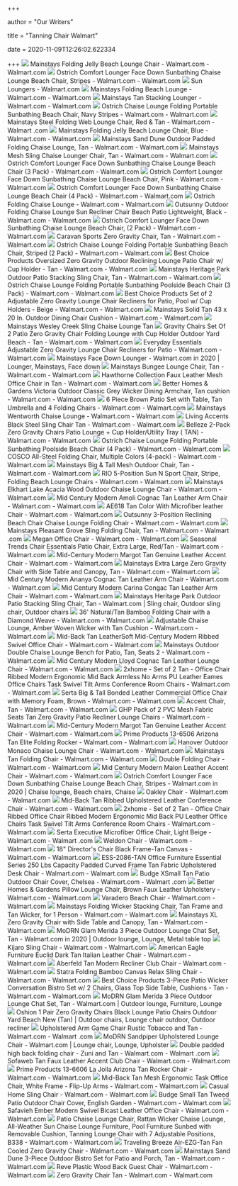 +++
        
author = "Our Writers"
        
title = "Tanning Chair Walmart"
        
date = 2020-11-09T12:26:02.622334
        
+++
[ ![](https://i5.walmartimages.com/asr/407cba50-c905-49cc-b653-14d32f94ea3f_1.407c85a47cbd0aa86760a447b37a5633.jpeg?odnWidth=612&odnHeight=612&odnBg=ffffff)](https://i5.walmartimages.com/asr/407cba50-c905-49cc-b653-14d32f94ea3f_1.407c85a47cbd0aa86760a447b37a5633.jpeg?odnWidth=612&odnHeight=612&odnBg=ffffff) Mainstays Folding Jelly Beach Lounge Chair - Walmart.com - Walmart.com
[ ![](https://i5.walmartimages.com/asr/cb903fe4-5465-48cb-8ec7-264baf92a3a6_1.5767ed8cd26b6e190bd55af978d89fbd.jpeg)](https://i5.walmartimages.com/asr/cb903fe4-5465-48cb-8ec7-264baf92a3a6_1.5767ed8cd26b6e190bd55af978d89fbd.jpeg) Ostrich Comfort Lounger Face Down Sunbathing Chaise Lounge Beach Chair,  Stripes - Walmart.com - Walmart.com
[ ![](https://i5.walmartimages.com/asr/05bb9086-922b-4b13-883a-e99f60bde40f_1.6df50b624382aecaae8f7a68279cbae2.jpeg)](https://i5.walmartimages.com/asr/05bb9086-922b-4b13-883a-e99f60bde40f_1.6df50b624382aecaae8f7a68279cbae2.jpeg) Sun Loungers - Walmart.com
[ ![](https://i5.walmartimages.com/asr/d1bc16fa-13d5-4d3d-9eb2-0802700cfc07_1.b0f92d8d001cf1811284d61ddd0e159b.jpeg?odnWidth=612&odnHeight=612&odnBg=ffffff)](https://i5.walmartimages.com/asr/d1bc16fa-13d5-4d3d-9eb2-0802700cfc07_1.b0f92d8d001cf1811284d61ddd0e159b.jpeg?odnWidth=612&odnHeight=612&odnBg=ffffff) Mainstays Folding Beach Lounge - Walmart.com - Walmart.com
[ ![](https://i5.walmartimages.com/asr/26e1eae7-ff2e-42a0-a0f2-fe73381a6948_1.8644e53d7b41effbe906d0f3cdb724ae.jpeg?odnWidth=612&odnHeight=612&odnBg=ffffff)](https://i5.walmartimages.com/asr/26e1eae7-ff2e-42a0-a0f2-fe73381a6948_1.8644e53d7b41effbe906d0f3cdb724ae.jpeg?odnWidth=612&odnHeight=612&odnBg=ffffff) Mainstays Tan Stacking Lounger - Walmart.com - Walmart.com
[ ![](https://i5.walmartimages.com/asr/a163f1dc-58f3-439b-b0af-803e83a941a6_1.027ec28dbc8745ecbc39921cb65aca55.jpeg)](https://i5.walmartimages.com/asr/a163f1dc-58f3-439b-b0af-803e83a941a6_1.027ec28dbc8745ecbc39921cb65aca55.jpeg) Ostrich Chaise Lounge Folding Portable Sunbathing Beach Chair, Navy Stripes  - Walmart.com - Walmart.com
[ ![](https://i5.walmartimages.com/asr/bf96adb7-7d90-493b-bd46-9787e6f0ac0e_1.fefe76785867375a96ce4115c1e2fc3e.jpeg?odnWidth=612&odnHeight=612&odnBg=ffffff)](https://i5.walmartimages.com/asr/bf96adb7-7d90-493b-bd46-9787e6f0ac0e_1.fefe76785867375a96ce4115c1e2fc3e.jpeg?odnWidth=612&odnHeight=612&odnBg=ffffff) Mainstays Steel Folding Web Lounge Chair, Red & Tan - Walmart.com - Walmart .com
[ ![](https://i5.walmartimages.com/asr/4b2524f9-6eb6-4544-a8f4-cc398f51eff5_1.a07b5742ce8dc3583d6467089e4b8c48.jpeg)](https://i5.walmartimages.com/asr/4b2524f9-6eb6-4544-a8f4-cc398f51eff5_1.a07b5742ce8dc3583d6467089e4b8c48.jpeg) Mainstays Folding Jelly Beach Lounge Chair, Blue - Walmart.com - Walmart.com
[ ![](https://i5.walmartimages.com/asr/df39bfed-3972-45c8-9e57-d76c50d49707_1.a6b17719b1444b3543f3c31dd176e5a6.jpeg)](https://i5.walmartimages.com/asr/df39bfed-3972-45c8-9e57-d76c50d49707_1.a6b17719b1444b3543f3c31dd176e5a6.jpeg) Mainstays Sand Dune Outdoor Padded Folding Chaise Lounge, Tan - Walmart.com  - Walmart.com
[ ![](https://i5.walmartimages.com/asr/78d55ef0-9661-48a5-b326-efa35da0ee4b_1.3026f7d92c95fde9f56ae680405f52c2.jpeg?odnWidth=612&odnHeight=612&odnBg=ffffff)](https://i5.walmartimages.com/asr/78d55ef0-9661-48a5-b326-efa35da0ee4b_1.3026f7d92c95fde9f56ae680405f52c2.jpeg?odnWidth=612&odnHeight=612&odnBg=ffffff) Mainstays Mesh Sling Chaise Lounger Chair, Tan - Walmart.com - Walmart.com
[ ![](https://i5.walmartimages.com/asr/203bcdaa-f316-47d5-8a2d-bb67a2e98add_1.2ad9adc7503ce606dbf1f2610125e3af.jpeg?odnWidth=612&odnHeight=612&odnBg=ffffff)](https://i5.walmartimages.com/asr/203bcdaa-f316-47d5-8a2d-bb67a2e98add_1.2ad9adc7503ce606dbf1f2610125e3af.jpeg?odnWidth=612&odnHeight=612&odnBg=ffffff) Ostrich Comfort Lounger Face Down Sunbathing Chaise Lounge Beach Chair (3  Pack) - Walmart.com - Walmart.com
[ ![](https://i5.walmartimages.com/asr/c543bbf7-711b-4836-a243-4de44feaa0f0_1.9cd2e6dba5570429fc3fd722cf221e14.jpeg?odnWidth=612&odnHeight=612&odnBg=ffffff)](https://i5.walmartimages.com/asr/c543bbf7-711b-4836-a243-4de44feaa0f0_1.9cd2e6dba5570429fc3fd722cf221e14.jpeg?odnWidth=612&odnHeight=612&odnBg=ffffff) Ostrich Comfort Lounger Face Down Sunbathing Chaise Lounge Beach Chair,  Pink - Walmart.com - Walmart.com
[ ![](https://i5.walmartimages.com/asr/35eb466f-b2df-4798-9028-edcf2cebef97_1.bb6062829d9efc1026120345c1a8a7f8.jpeg?odnWidth=612&odnHeight=612&odnBg=ffffff)](https://i5.walmartimages.com/asr/35eb466f-b2df-4798-9028-edcf2cebef97_1.bb6062829d9efc1026120345c1a8a7f8.jpeg?odnWidth=612&odnHeight=612&odnBg=ffffff) Ostrich Comfort Lounger Face Down Sunbathing Chaise Lounge Beach Chair (4  Pack) - Walmart.com - Walmart.com
[ ![](https://i5.walmartimages.com/asr/d69ecc28-ab04-4a75-a3c3-164731f15dc1.938b981452e6c001c7d7113143688804.jpeg)](https://i5.walmartimages.com/asr/d69ecc28-ab04-4a75-a3c3-164731f15dc1.938b981452e6c001c7d7113143688804.jpeg) Ostrich Folding Chaise Lounge - Walmart.com - Walmart.com
[ ![](https://i5.walmartimages.com/asr/aa03b45e-bb04-48f9-94f8-7a76e679ebb8_1.093ad9dcd56b163e81b846255c625a14.jpeg?odnWidth=612&odnHeight=612&odnBg=ffffff)](https://i5.walmartimages.com/asr/aa03b45e-bb04-48f9-94f8-7a76e679ebb8_1.093ad9dcd56b163e81b846255c625a14.jpeg?odnWidth=612&odnHeight=612&odnBg=ffffff) Outsunny Outdoor Folding Chaise Lounge Sun Recliner Chair Beach Patio  Lightweight, Black - Walmart.com - Walmart.com
[ ![](https://i5.walmartimages.com/asr/6f4a6d68-bf5b-477e-b107-72f1ab88dbd3_1.b010880f9f3034067cce0760f03b1022.jpeg?odnWidth=612&odnHeight=612&odnBg=ffffff)](https://i5.walmartimages.com/asr/6f4a6d68-bf5b-477e-b107-72f1ab88dbd3_1.b010880f9f3034067cce0760f03b1022.jpeg?odnWidth=612&odnHeight=612&odnBg=ffffff) Ostrich Comfort Lounger Face Down Sunbathing Chaise Lounge Beach Chair, (2  Pack) - Walmart.com - Walmart.com
[ ![](https://i5.walmartimages.com/asr/d63a1bbd-9612-4d7e-a8d8-82bf1c4e1c39_1.c7b57be4e29d0a2b8c87c9209f85fc28.jpeg?odnWidth=612&odnHeight=612&odnBg=ffffff)](https://i5.walmartimages.com/asr/d63a1bbd-9612-4d7e-a8d8-82bf1c4e1c39_1.c7b57be4e29d0a2b8c87c9209f85fc28.jpeg?odnWidth=612&odnHeight=612&odnBg=ffffff) Caravan Sports Zero Gravity Chair, Tan - Walmart.com - Walmart.com
[ ![](https://i5.walmartimages.com/asr/77cdbdeb-30c3-4c80-a976-238b39ee5d73_1.59ac039968f5b839f8f4acdb8bf9d4f3.jpeg?odnWidth=612&odnHeight=612&odnBg=ffffff)](https://i5.walmartimages.com/asr/77cdbdeb-30c3-4c80-a976-238b39ee5d73_1.59ac039968f5b839f8f4acdb8bf9d4f3.jpeg?odnWidth=612&odnHeight=612&odnBg=ffffff) Ostrich Chaise Lounge Folding Portable Sunbathing Beach Chair, Striped (2  Pack) - Walmart.com - Walmart.com
[ ![](https://i5.walmartimages.com/asr/91bac794-3bb2-469a-99b4-1a18ec88288a.ea21421d62abb78fe5c95d4373aeb58a.jpeg?odnWidth=612&odnHeight=612&odnBg=ffffff)](https://i5.walmartimages.com/asr/91bac794-3bb2-469a-99b4-1a18ec88288a.ea21421d62abb78fe5c95d4373aeb58a.jpeg?odnWidth=612&odnHeight=612&odnBg=ffffff) Best Choice Products Oversized Zero Gravity Outdoor Reclining Lounge Patio  Chair w/ Cup Holder - Tan - Walmart.com - Walmart.com
[ ![](https://i5.walmartimages.com/asr/2d5cd91b-ee2f-4610-9ea9-13c42108fd3c.f8f908403e6a0285639ca5736e529362.jpeg)](https://i5.walmartimages.com/asr/2d5cd91b-ee2f-4610-9ea9-13c42108fd3c.f8f908403e6a0285639ca5736e529362.jpeg) Mainstays Heritage Park Outdoor Patio Stacking Sling Chair, Tan - Walmart.com  - Walmart.com
[ ![](https://i5.walmartimages.com/asr/8640bf3d-e605-4896-8f3a-809dafb9227c_1.8d6cdd58d6f15e01026182cdc88753d7.jpeg?odnWidth=612&odnHeight=612&odnBg=ffffff)](https://i5.walmartimages.com/asr/8640bf3d-e605-4896-8f3a-809dafb9227c_1.8d6cdd58d6f15e01026182cdc88753d7.jpeg?odnWidth=612&odnHeight=612&odnBg=ffffff) Ostrich Chaise Lounge Folding Portable Sunbathing Poolside Beach Chair (3  Pack) - Walmart.com - Walmart.com
[ ![](https://i5.walmartimages.com/asr/3dd44a1f-9e08-4315-bbcd-ea4bd1818336_1.8047fbdbc80f28db6894805846f17eb9.jpeg?odnWidth=612&odnHeight=612&odnBg=ffffff)](https://i5.walmartimages.com/asr/3dd44a1f-9e08-4315-bbcd-ea4bd1818336_1.8047fbdbc80f28db6894805846f17eb9.jpeg?odnWidth=612&odnHeight=612&odnBg=ffffff) Best Choice Products Set of 2 Adjustable Zero Gravity Lounge Chair  Recliners for Patio, Pool w/ Cup Holders - Beige - Walmart.com - Walmart.com
[ ![](https://i5.walmartimages.com/asr/46ac5b86-d4d1-42ae-b0c9-e98e3da23beb_2.54bbd8e7c63e9183a951c7e1f15f74d6.jpeg?odnWidth=612&odnHeight=612&odnBg=ffffff)](https://i5.walmartimages.com/asr/46ac5b86-d4d1-42ae-b0c9-e98e3da23beb_2.54bbd8e7c63e9183a951c7e1f15f74d6.jpeg?odnWidth=612&odnHeight=612&odnBg=ffffff) Mainstays Solid Tan 43 x 20 In. Outdoor Dining Chair Cushion - Walmart.com  - Walmart.com
[ ![](https://i5.walmartimages.com/asr/f9d176fe-ed01-47ee-aae4-268b0079737d_1.4326df4b0dd4c856dc5de9fa4696c710.jpeg)](https://i5.walmartimages.com/asr/f9d176fe-ed01-47ee-aae4-268b0079737d_1.4326df4b0dd4c856dc5de9fa4696c710.jpeg) Mainstays Wesley Creek Sling Chaise Lounge Tan
[ ![](https://i5.walmartimages.com/asr/58738cd3-7b5d-42db-b220-c7d3b8acab51_1.968001d4ac85de0465a03f71559e30c8.jpeg?odnWidth=612&odnHeight=612&odnBg=ffffff)](https://i5.walmartimages.com/asr/58738cd3-7b5d-42db-b220-c7d3b8acab51_1.968001d4ac85de0465a03f71559e30c8.jpeg?odnWidth=612&odnHeight=612&odnBg=ffffff) Gravity Chairs Set Of 2 Patio Zero Gravity Chair Folding Lounge with Cup  Holder Outdoor Yard Beach - Tan - Walmart.com - Walmart.com
[ ![](https://i5.walmartimages.com/asr/5c0afc19-6544-4381-ac4d-70d6772318e3_2.26ec3b59ce6529bcf94d12d30e03f925.jpeg?odnWidth=612&odnHeight=612&odnBg=ffffff)](https://i5.walmartimages.com/asr/5c0afc19-6544-4381-ac4d-70d6772318e3_2.26ec3b59ce6529bcf94d12d30e03f925.jpeg?odnWidth=612&odnHeight=612&odnBg=ffffff) Everyday Essentials Adjustable Zero Gravity Lounge Chair Recliners for  Patio - Walmart.com - Walmart.com
[ ![](https://i.pinimg.com/474x/78/0a/9b/780a9bdf3e2cfc7e2f46df2b5f53175a.jpg)](https://i.pinimg.com/474x/78/0a/9b/780a9bdf3e2cfc7e2f46df2b5f53175a.jpg) Mainstays Face Down Lounger - Walmart.com in 2020 | Lounger, Mainstays,  Face down
[ ![](https://i5.walmartimages.com/asr/0614bfb1-72c8-4ab6-9481-c3b8e74398ca_1.8c86868c8e4a6cd073c50efe81cb282f.jpeg?odnWidth=612&odnHeight=612&odnBg=ffffff)](https://i5.walmartimages.com/asr/0614bfb1-72c8-4ab6-9481-c3b8e74398ca_1.8c86868c8e4a6cd073c50efe81cb282f.jpeg?odnWidth=612&odnHeight=612&odnBg=ffffff) Mainstays Bungee Lounge Chair, Tan - Walmart.com - Walmart.com
[ ![](https://i5.walmartimages.com/asr/b39dc43d-f162-4e8b-9425-8940c81e92c9_1.424c6e93f09102b2f5e977d08550049c.jpeg?odnWidth=612&odnHeight=612&odnBg=ffffff)](https://i5.walmartimages.com/asr/b39dc43d-f162-4e8b-9425-8940c81e92c9_1.424c6e93f09102b2f5e977d08550049c.jpeg?odnWidth=612&odnHeight=612&odnBg=ffffff) Hawthorne Collection Faux Leather Mesh Office Chair in Tan - Walmart.com -  Walmart.com
[ ![](https://i5.walmartimages.com/asr/228bfb23-6e5b-4946-a86a-c544e57549a9_4.ab7c31b6b8de547a2056035f4ac771b9.jpeg)](https://i5.walmartimages.com/asr/228bfb23-6e5b-4946-a86a-c544e57549a9_4.ab7c31b6b8de547a2056035f4ac771b9.jpeg) Better Homes & Gardens Victoria Outdoor Classic Grey Wicker Dining Armchair, Tan cushion - Walmart.com - Walmart.com
[ ![](https://i5.walmartimages.com/asr/42707331-083b-4ab6-92e6-2f140da47f2f_1.bab375adb8270a75d85a7acd6d9ad21a.jpeg?odnWidth=612&odnHeight=612&odnBg=ffffff)](https://i5.walmartimages.com/asr/42707331-083b-4ab6-92e6-2f140da47f2f_1.bab375adb8270a75d85a7acd6d9ad21a.jpeg?odnWidth=612&odnHeight=612&odnBg=ffffff) 6 Piece Brown Patio Set with Table, Tan Umbrella and 4 Folding Chairs -  Walmart.com - Walmart.com
[ ![](https://i5.walmartimages.com/asr/d05b0269-ac9d-42c2-b707-d222c016c2c5_1.47bd2d7dad82c05fcea7c13297d16cd8.jpeg)](https://i5.walmartimages.com/asr/d05b0269-ac9d-42c2-b707-d222c016c2c5_1.47bd2d7dad82c05fcea7c13297d16cd8.jpeg) Mainstays Wentworth Chaise Lounge - Walmart.com - Walmart.com
[ ![](https://i5.walmartimages.com/asr/5c9cdd54-594f-4d29-9043-28e9bba61673_1.7b15f8f044c3551a2755053703dc755d.jpeg?odnWidth=612&odnHeight=612&odnBg=ffffff)](https://i5.walmartimages.com/asr/5c9cdd54-594f-4d29-9043-28e9bba61673_1.7b15f8f044c3551a2755053703dc755d.jpeg?odnWidth=612&odnHeight=612&odnBg=ffffff) Living Accents Black Steel Sling Chair Tan - Walmart.com - Walmart.com
[ ![](https://i5.walmartimages.com/asr/9736a826-789b-4dd9-940e-1d74ba7d3d70_1.39cec7b4a7c1bfdc36adc6bd9d976173.jpeg?odnWidth=612&odnHeight=612&odnBg=ffffff)](https://i5.walmartimages.com/asr/9736a826-789b-4dd9-940e-1d74ba7d3d70_1.39cec7b4a7c1bfdc36adc6bd9d976173.jpeg?odnWidth=612&odnHeight=612&odnBg=ffffff) Belleze 2-Pack Zero Gravity Chairs Patio Lounge + Cup Holder/Utility Tray ( TAN) - Walmart.com - Walmart.com
[ ![](https://i5.walmartimages.com/asr/02dbd3bd-da1c-4f7a-a9e8-85eb81c407b4_1.e4b9d9f8f6ee862ab3a15686026f2408.jpeg?odnWidth=612&odnHeight=612&odnBg=ffffff)](https://i5.walmartimages.com/asr/02dbd3bd-da1c-4f7a-a9e8-85eb81c407b4_1.e4b9d9f8f6ee862ab3a15686026f2408.jpeg?odnWidth=612&odnHeight=612&odnBg=ffffff) Ostrich Chaise Lounge Folding Portable Sunbathing Poolside Beach Chair (4  Pack) - Walmart.com - Walmart.com
[ ![](https://i5.walmartimages.com/asr/31050c87-52a9-42f7-8a7e-fb97b17d8c5c_1.7aa9c086c5b88a626f651c124b5744d7.jpeg?odnWidth=2000&odnHeight=2000&odnBg=ffffff)](https://i5.walmartimages.com/asr/31050c87-52a9-42f7-8a7e-fb97b17d8c5c_1.7aa9c086c5b88a626f651c124b5744d7.jpeg?odnWidth=2000&odnHeight=2000&odnBg=ffffff) COSCO All-Steel Folding Chair, Multiple Colors (4-pack) - Walmart.com -  Walmart.com
[ ![](https://i5.walmartimages.com/asr/efa4546d-0679-4909-a5ce-7e91ecb1b379_1.929e307c5c99e6b2f01fb74d34f38833.jpeg?odnWidth=612&odnHeight=612&odnBg=ffffff)](https://i5.walmartimages.com/asr/efa4546d-0679-4909-a5ce-7e91ecb1b379_1.929e307c5c99e6b2f01fb74d34f38833.jpeg?odnWidth=612&odnHeight=612&odnBg=ffffff) Mainstays Big & Tall Mesh Outdoor Chair, Tan - Walmart.com - Walmart.com
[ ![](https://i5.walmartimages.com/asr/d355383c-cbae-4b27-8f26-c0241d84c290_1.9eb75e2ae3abc270588b07539c747f86.jpeg?odnWidth=612&odnHeight=612&odnBg=ffffff)](https://i5.walmartimages.com/asr/d355383c-cbae-4b27-8f26-c0241d84c290_1.9eb75e2ae3abc270588b07539c747f86.jpeg?odnWidth=612&odnHeight=612&odnBg=ffffff) RIO 5-Position Sun N Sport Chair, Stripe, Folding Beach Lounge Chairs -  Walmart.com - Walmart.com
[ ![](https://i5.walmartimages.com/asr/229862fb-3a5b-41f0-af00-ed3ad020c88e_2.804e644c7599f81a0cc06bc076f2c098.jpeg?odnWidth=612&odnHeight=612&odnBg=ffffff)](https://i5.walmartimages.com/asr/229862fb-3a5b-41f0-af00-ed3ad020c88e_2.804e644c7599f81a0cc06bc076f2c098.jpeg?odnWidth=612&odnHeight=612&odnBg=ffffff) Mainstays Elkhart Lake Acacia Wood Outdoor Chaise Lounge Chair - Walmart.com  - Walmart.com
[ ![](https://i5.walmartimages.com/asr/19f45799-1a68-48f6-ad71-ed4689905c9f_1.9d2f3147b1f861976bf2d1cbf61a2fe6.jpeg?odnWidth=612&odnHeight=612&odnBg=ffffff)](https://i5.walmartimages.com/asr/19f45799-1a68-48f6-ad71-ed4689905c9f_1.9d2f3147b1f861976bf2d1cbf61a2fe6.jpeg?odnWidth=612&odnHeight=612&odnBg=ffffff) Mid Century Modern Amoli Cognac Tan Leather Arm Chair - Walmart.com -  Walmart.com
[ ![](https://i5.walmartimages.com/asr/4b550f27-b399-44cf-a977-92f80def18f5_1.1a4461c1c5dd364d9e1c2e42e57a74b0.jpeg?odnWidth=612&odnHeight=612&odnBg=ffffff)](https://i5.walmartimages.com/asr/4b550f27-b399-44cf-a977-92f80def18f5_1.1a4461c1c5dd364d9e1c2e42e57a74b0.jpeg?odnWidth=612&odnHeight=612&odnBg=ffffff) AE618 Tan Color With Microfiber leather Chair - Walmart.com - Walmart.com
[ ![](https://i5.walmartimages.com/asr/720fc0f8-09bc-479f-9086-f978dc9c894f_1.3a696b84bea7be25cd7d633471e7634a.jpeg?odnWidth=612&odnHeight=612&odnBg=ffffff)](https://i5.walmartimages.com/asr/720fc0f8-09bc-479f-9086-f978dc9c894f_1.3a696b84bea7be25cd7d633471e7634a.jpeg?odnWidth=612&odnHeight=612&odnBg=ffffff) Outsunny 3-Position Reclining Beach Chair Chaise Lounge Folding Chair -  Walmart.com - Walmart.com
[ ![](https://i5.walmartimages.com/asr/594b144e-b8c8-462f-9662-e8bb1e481a2c_1.38feeb6b7c96feb178e056e0d782b72a.jpeg)](https://i5.walmartimages.com/asr/594b144e-b8c8-462f-9662-e8bb1e481a2c_1.38feeb6b7c96feb178e056e0d782b72a.jpeg) Mainstays Pleasant Grove Sling Folding Chair, Tan - Walmart.com - Walmart .com
[ ![](https://i5.walmartimages.com/asr/f18b6c5f-f16b-4b4f-befa-e3476eb59108_1.706e2373b205e3df8c6c1b8a30cb56b3.jpeg?odnWidth=612&odnHeight=612&odnBg=ffffff)](https://i5.walmartimages.com/asr/f18b6c5f-f16b-4b4f-befa-e3476eb59108_1.706e2373b205e3df8c6c1b8a30cb56b3.jpeg?odnWidth=612&odnHeight=612&odnBg=ffffff) Megan Office Chair - Walmart.com - Walmart.com
[ ![](https://i5.walmartimages.com/asr/577d9068-d698-44d7-94df-db6c6acb1b7a_1.15915197666629fbabd764921571a99c.jpeg?odnWidth=612&odnHeight=612&odnBg=ffffff)](https://i5.walmartimages.com/asr/577d9068-d698-44d7-94df-db6c6acb1b7a_1.15915197666629fbabd764921571a99c.jpeg?odnWidth=612&odnHeight=612&odnBg=ffffff) Seasonal Trends Chair Essentials Patio Chair, Extra Large, Red/Tan - Walmart.com  - Walmart.com
[ ![](https://i5.walmartimages.com/asr/5c20e64a-1493-4ba1-956f-1632d370af1f_1.ceacf43d1d30616afaea4e8095a2af8f.jpeg?odnWidth=612&odnHeight=612&odnBg=ffffff)](https://i5.walmartimages.com/asr/5c20e64a-1493-4ba1-956f-1632d370af1f_1.ceacf43d1d30616afaea4e8095a2af8f.jpeg?odnWidth=612&odnHeight=612&odnBg=ffffff) Mid-Century Modern Margot Tan Genuine Leather Accent Chair - Walmart.com -  Walmart.com
[ ![](https://i5.walmartimages.com/asr/a28699a8-5f6b-413e-9224-f32d5e06b352_1.0c0a222973defc3024e667846933bdf9.jpeg?odnWidth=612&odnHeight=612&odnBg=ffffff)](https://i5.walmartimages.com/asr/a28699a8-5f6b-413e-9224-f32d5e06b352_1.0c0a222973defc3024e667846933bdf9.jpeg?odnWidth=612&odnHeight=612&odnBg=ffffff) Mainstays Extra Large Zero Gravity Chair with Side Table and Canopy, Tan -  Walmart.com - Walmart.com
[ ![](https://i5.walmartimages.com/asr/043758a3-972f-47fd-a126-2e1058e302cc_1.c171ee102139afe3def84d3b3920feb2.jpeg?odnWidth=612&odnHeight=612&odnBg=ffffff)](https://i5.walmartimages.com/asr/043758a3-972f-47fd-a126-2e1058e302cc_1.c171ee102139afe3def84d3b3920feb2.jpeg?odnWidth=612&odnHeight=612&odnBg=ffffff) Mid Century Modern Ananya Cognac Tan Leather Arm Chair - Walmart.com -  Walmart.com
[ ![](https://i5.walmartimages.com/asr/5ec66c62-1180-4b7a-b156-1011cc7c0f05_1.0fb316b9ba24a1823c86ea3d9f68abfd.jpeg?odnWidth=612&odnHeight=612&odnBg=ffffff)](https://i5.walmartimages.com/asr/5ec66c62-1180-4b7a-b156-1011cc7c0f05_1.0fb316b9ba24a1823c86ea3d9f68abfd.jpeg?odnWidth=612&odnHeight=612&odnBg=ffffff) Mid Century Modern Carina Congac Tan Leather Arm Chair - Walmart.com -  Walmart.com
[ ![](https://i.pinimg.com/474x/7d/43/79/7d4379c4c43eda2c3700be42eb9c7d16.jpg)](https://i.pinimg.com/474x/7d/43/79/7d4379c4c43eda2c3700be42eb9c7d16.jpg) Mainstays Heritage Park Outdoor Patio Stacking Sling Chair, Tan - Walmart.com  | Sling chair, Outdoor sling chair, Outdoor chairs
[ ![](https://i5.walmartimages.com/asr/1fbbea5b-d9e3-44e6-b277-b320c12cba1c_1.db15e3447c28897cbe63cdf9b8063a77.jpeg?odnWidth=612&odnHeight=612&odnBg=ffffff)](https://i5.walmartimages.com/asr/1fbbea5b-d9e3-44e6-b277-b320c12cba1c_1.db15e3447c28897cbe63cdf9b8063a77.jpeg?odnWidth=612&odnHeight=612&odnBg=ffffff) 36' Natural/Tan Bamboo Folding Chair with a Diamond Weave - Walmart.com -  Walmart.com
[ ![](https://i5.walmartimages.com/asr/9224cbbe-80b4-42a5-b4bf-d20998be705e_1.886a4e23a851240ee7dc3b2ea3116a12.jpeg?odnWidth=612&odnHeight=612&odnBg=ffffff)](https://i5.walmartimages.com/asr/9224cbbe-80b4-42a5-b4bf-d20998be705e_1.886a4e23a851240ee7dc3b2ea3116a12.jpeg?odnWidth=612&odnHeight=612&odnBg=ffffff) Adjustable Chaise Lounge, Amber Woven Wicker with Tan Cushion - Walmart.com  - Walmart.com
[ ![](https://i5.walmartimages.com/asr/359e43b8-1505-4e16-96aa-e687fb3cbb16_1.4a874005dc84e45eac06c62a6476b19b.jpeg?odnWidth=612&odnHeight=612&odnBg=ffffff)](https://i5.walmartimages.com/asr/359e43b8-1505-4e16-96aa-e687fb3cbb16_1.4a874005dc84e45eac06c62a6476b19b.jpeg?odnWidth=612&odnHeight=612&odnBg=ffffff) Mid-Back Tan LeatherSoft Mid-Century Modern Ribbed Swivel Office Chair -  Walmart.com - Walmart.com
[ ![](https://i5.walmartimages.com/asr/c0aff459-9556-47ef-ab2b-b92af9f2bbf7_1.5cdd0273c3b5964e5be6e61d93cfeeb5.jpeg)](https://i5.walmartimages.com/asr/c0aff459-9556-47ef-ab2b-b92af9f2bbf7_1.5cdd0273c3b5964e5be6e61d93cfeeb5.jpeg) Mainstays Outdoor Double Chaise Lounge Bench for Patio, Tan, Seats 2 -  Walmart.com - Walmart.com
[ ![](https://i5.walmartimages.com/asr/8cd1247d-360c-43a8-9079-d1500197c23a_1.9cc016b39dee0ba947bf1cf9aaf99521.jpeg?odnWidth=612&odnHeight=612&odnBg=ffffff)](https://i5.walmartimages.com/asr/8cd1247d-360c-43a8-9079-d1500197c23a_1.9cc016b39dee0ba947bf1cf9aaf99521.jpeg?odnWidth=612&odnHeight=612&odnBg=ffffff) Mid Century Modern Lloyd Cognac Tan Leather Lounge Chair - Walmart.com -  Walmart.com
[ ![](https://i5.walmartimages.com/asr/835dcbf8-aa1f-4ea0-befb-ffb8f3ecc2d4_1.ce2d68621c714b4fef23417bfa0c5989.jpeg?odnWidth=612&odnHeight=612&odnBg=ffffff)](https://i5.walmartimages.com/asr/835dcbf8-aa1f-4ea0-befb-ffb8f3ecc2d4_1.ce2d68621c714b4fef23417bfa0c5989.jpeg?odnWidth=612&odnHeight=612&odnBg=ffffff) 2xhome - Set of 2 Tan - Office Chair Ribbed Modern Ergonomic Mid Back  Armless No Arms PU Leather Eames Office Chairs Task Swivel Tilt Arms  Conference Room Chairs - Walmart.com - Walmart.com
[ ![](https://i5.walmartimages.com/asr/040f6e2e-f1b3-431c-b589-12d39ff3128a_1.5cd85757a054d4f351a500009b2e82dc.jpeg?odnWidth=612&odnHeight=612&odnBg=ffffff)](https://i5.walmartimages.com/asr/040f6e2e-f1b3-431c-b589-12d39ff3128a_1.5cd85757a054d4f351a500009b2e82dc.jpeg?odnWidth=612&odnHeight=612&odnBg=ffffff) Serta Big & Tall Bonded Leather Commercial Office Chair with Memory Foam,  Brown - Walmart.com - Walmart.com
[ ![](https://i5.walmartimages.com/asr/5ab4a3ee-5ea4-401b-b28f-5779b85853b9_1.fcc2e929a09ce486d301bc0294b4d5e5.jpeg?odnWidth=612&odnHeight=612&odnBg=ffffff)](https://i5.walmartimages.com/asr/5ab4a3ee-5ea4-401b-b28f-5779b85853b9_1.fcc2e929a09ce486d301bc0294b4d5e5.jpeg?odnWidth=612&odnHeight=612&odnBg=ffffff) Accent Chair, Tan - Walmart.com - Walmart.com
[ ![](https://i5.walmartimages.com/asr/3aa3e98f-4edb-44d8-a75d-6e5f3958f2a9_1.6e0cda309d324cdc0f1c5ee784fe7833.jpeg?odnWidth=450&odnHeight=450&odnBg=ffffff)](https://i5.walmartimages.com/asr/3aa3e98f-4edb-44d8-a75d-6e5f3958f2a9_1.6e0cda309d324cdc0f1c5ee784fe7833.jpeg?odnWidth=450&odnHeight=450&odnBg=ffffff) GHP Pack of 2 PVC Mesh Fabric Seats Tan Zero Gravity Patio Recliner Lounge  Chairs - Walmart.com - Walmart.com
[ ![](https://i5.walmartimages.com/asr/d2c4903c-1e30-42d3-bed3-4f0ee6264325_1.e8ce662148cc3ab5039415e58abfafd5.jpeg?odnWidth=612&odnHeight=612&odnBg=ffffff)](https://i5.walmartimages.com/asr/d2c4903c-1e30-42d3-bed3-4f0ee6264325_1.e8ce662148cc3ab5039415e58abfafd5.jpeg?odnWidth=612&odnHeight=612&odnBg=ffffff) Mid-Century Modern Margot Tan Genuine Leather Accent Chair - Walmart.com -  Walmart.com
[ ![](https://i5.walmartimages.com/asr/e6cf36b2-062c-41f0-9705-dc4249b86cca_1.5bfa15bc22a84970fcb2f21d05fba0b5.jpeg?odnWidth=612&odnHeight=612&odnBg=ffffff)](https://i5.walmartimages.com/asr/e6cf36b2-062c-41f0-9705-dc4249b86cca_1.5bfa15bc22a84970fcb2f21d05fba0b5.jpeg?odnWidth=612&odnHeight=612&odnBg=ffffff) Prime Products 13-6506 Arizona Tan Elite Folding Rocker - Walmart.com -  Walmart.com
[ ![](https://i5.walmartimages.com/asr/f7ce1251-3560-4fd5-a59f-31a0232650fa_1.f4b21dd93d7b4db67ef77889bf14951e.jpeg?odnWidth=612&odnHeight=612&odnBg=ffffff)](https://i5.walmartimages.com/asr/f7ce1251-3560-4fd5-a59f-31a0232650fa_1.f4b21dd93d7b4db67ef77889bf14951e.jpeg?odnWidth=612&odnHeight=612&odnBg=ffffff) Hanover Outdoor Monaco Chaise Lounge Chair - Walmart.com - Walmart.com
[ ![](https://i5.walmartimages.com/asr/1ceed52e-5fda-417e-b12b-3097074ee104_1.193fa477a522890fd17c022978fd9e0f.jpeg?odnWidth=612&odnHeight=612&odnBg=ffffff)](https://i5.walmartimages.com/asr/1ceed52e-5fda-417e-b12b-3097074ee104_1.193fa477a522890fd17c022978fd9e0f.jpeg?odnWidth=612&odnHeight=612&odnBg=ffffff) Mainstays Tan Folding Chair - Walmart.com - Walmart.com
[ ![](https://i5.walmartimages.com/asr/ad20099a-c064-4b9d-a6be-a43d1f08a5b7_1.3803ee0fbf204c83b46640512161a5e1.jpeg?odnWidth=612&odnHeight=612&odnBg=ffffff)](https://i5.walmartimages.com/asr/ad20099a-c064-4b9d-a6be-a43d1f08a5b7_1.3803ee0fbf204c83b46640512161a5e1.jpeg?odnWidth=612&odnHeight=612&odnBg=ffffff) Double Folding Chair - Walmart.com - Walmart.com
[ ![](https://i5.walmartimages.com/asr/1765e649-09f7-45a8-92e8-ff06e175dba0.ee4b4fb2f4331badca3c2ffbe98a8e08.jpeg?odnWidth=612&odnHeight=612&odnBg=ffffff)](https://i5.walmartimages.com/asr/1765e649-09f7-45a8-92e8-ff06e175dba0.ee4b4fb2f4331badca3c2ffbe98a8e08.jpeg?odnWidth=612&odnHeight=612&odnBg=ffffff) Mid Century Modern Malon Leather Accent Chair - Walmart.com - Walmart.com
[ ![](https://i.pinimg.com/474x/e7/bc/0e/e7bc0e72a2d91918a55263fed98554fd.jpg)](https://i.pinimg.com/474x/e7/bc/0e/e7bc0e72a2d91918a55263fed98554fd.jpg) Ostrich Comfort Lounger Face Down Sunbathing Chaise Lounge Beach Chair,  Stripes - Walmart.com in 2020 | Chaise lounge, Beach chairs, Chaise
[ ![](https://i5.walmartimages.com/asr/73843d85-284c-4624-908c-591c4ddfd5f8_1.a4a245fabc74ad81c4427bff510a9288.jpeg?odnWidth=612&odnHeight=612&odnBg=ffffff)](https://i5.walmartimages.com/asr/73843d85-284c-4624-908c-591c4ddfd5f8_1.a4a245fabc74ad81c4427bff510a9288.jpeg?odnWidth=612&odnHeight=612&odnBg=ffffff) Oakley Chair - Walmart.com - Walmart.com
[ ![](https://i5.walmartimages.com/asr/614b8e1c-b835-46f5-84f5-1ea74ee3bfc8_1.bae8acd04bb4e6566a7b55430ef0ca84.jpeg?odnWidth=612&odnHeight=612&odnBg=ffffff)](https://i5.walmartimages.com/asr/614b8e1c-b835-46f5-84f5-1ea74ee3bfc8_1.bae8acd04bb4e6566a7b55430ef0ca84.jpeg?odnWidth=612&odnHeight=612&odnBg=ffffff) Mid-Back Tan Ribbed Upholstered Leather Conference Chair - Walmart.com -  Walmart.com
[ ![](https://i5.walmartimages.com/asr/641cbaa7-6c1c-4062-b698-18a79e0fec5e_1.782d75211deac6167d4351d218605651.jpeg?odnWidth=612&odnHeight=612&odnBg=ffffff)](https://i5.walmartimages.com/asr/641cbaa7-6c1c-4062-b698-18a79e0fec5e_1.782d75211deac6167d4351d218605651.jpeg?odnWidth=612&odnHeight=612&odnBg=ffffff) 2xhome - Set of 2 Tan - Office Chair Ribbed Office Chair Ribbed Modern  Ergonomic Mid Back PU Leather Office Chairs Task Swivel Tilt Arms  Conference Room Chairs - Walmart.com - Walmart.com
[ ![](https://i5.walmartimages.com/asr/41c34611-986f-4e11-989e-43b2a03b20d4_1.a8f8c4113571fc355509e25ba1932e68.jpeg?odnWidth=612&odnHeight=612&odnBg=ffffff)](https://i5.walmartimages.com/asr/41c34611-986f-4e11-989e-43b2a03b20d4_1.a8f8c4113571fc355509e25ba1932e68.jpeg?odnWidth=612&odnHeight=612&odnBg=ffffff) Serta Executive Microfiber Office Chair, Light Beige - Walmart.com - Walmart .com
[ ![](https://i5.walmartimages.com/asr/f594eec8-357d-4a76-a082-f39fe7f47e3d_1.d03504b989eafce8137c8557d881a094.jpeg)](https://i5.walmartimages.com/asr/f594eec8-357d-4a76-a082-f39fe7f47e3d_1.d03504b989eafce8137c8557d881a094.jpeg) Weldon Chair - Walmart.com - Walmart.com
[ ![](https://i5.walmartimages.com/asr/56de0d90-b1bd-4992-b22a-41ffe17412c5_1.0e9b425a8a5138058dc9597030e78703.jpeg?odnWidth=612&odnHeight=612&odnBg=ffffff)](https://i5.walmartimages.com/asr/56de0d90-b1bd-4992-b22a-41ffe17412c5_1.0e9b425a8a5138058dc9597030e78703.jpeg?odnWidth=612&odnHeight=612&odnBg=ffffff) 18" Director's Chair Black Frame-Tan Canvas - Walmart.com - Walmart.com
[ ![](https://i5.walmartimages.com/asr/4cb8ad5f-7108-4e34-8730-af372865e445_1.2b83a35109828e65947595d7a8a7ff3b.jpeg?odnWidth=612&odnHeight=612&odnBg=ffffff)](https://i5.walmartimages.com/asr/4cb8ad5f-7108-4e34-8730-af372865e445_1.2b83a35109828e65947595d7a8a7ff3b.jpeg?odnWidth=612&odnHeight=612&odnBg=ffffff) ESS-2086-TAN Office Furniture Essential Series 250 Lbs Capacity Padded  Curved Frame Tan Fabric Upholstered Desk Chair - Walmart.com - Walmart.com
[ ![](https://i5.walmartimages.com/asr/9a8374d1-ffb4-4544-bfff-31bbfbcae691_2.991d83772363eee7e0e2114eb0690e71.jpeg?odnWidth=612&odnHeight=612&odnBg=ffffff)](https://i5.walmartimages.com/asr/9a8374d1-ffb4-4544-bfff-31bbfbcae691_2.991d83772363eee7e0e2114eb0690e71.jpeg?odnWidth=612&odnHeight=612&odnBg=ffffff) Budge XSmall Tan Patio Outdoor Chair Cover, Chelsea - Walmart.com - Walmart .com
[ ![](https://i5.walmartimages.com/asr/6a508187-58ed-4b9f-b154-d56bbb49aafa_1.56a01934e27041faaa06f68fa8c57b5c.jpeg?odnWidth=612&odnHeight=612&odnBg=ffffff)](https://i5.walmartimages.com/asr/6a508187-58ed-4b9f-b154-d56bbb49aafa_1.56a01934e27041faaa06f68fa8c57b5c.jpeg?odnWidth=612&odnHeight=612&odnBg=ffffff) Better Homes & Gardens Pillow Lounge Chair, Brown Faux Leather Upholstery -  Walmart.com - Walmart.com
[ ![](https://i5.walmartimages.com/asr/463d31d7-380f-41ad-b786-025361503c39_1.9cf67731f3d43cdc7cdaa249cdf7cf9d.jpeg?odnWidth=612&odnHeight=612&odnBg=ffffff)](https://i5.walmartimages.com/asr/463d31d7-380f-41ad-b786-025361503c39_1.9cf67731f3d43cdc7cdaa249cdf7cf9d.jpeg?odnWidth=612&odnHeight=612&odnBg=ffffff) Varadero Beach Chair - Walmart.com - Walmart.com
[ ![](https://i5.walmartimages.com/asr/7f96de20-1994-445d-8482-74c30aa426d5_4.a1f0273d79b2283c179ee8d55481baac.jpeg?odnWidth=612&odnHeight=612&odnBg=ffffff)](https://i5.walmartimages.com/asr/7f96de20-1994-445d-8482-74c30aa426d5_4.a1f0273d79b2283c179ee8d55481baac.jpeg?odnWidth=612&odnHeight=612&odnBg=ffffff) Mainstays Folding Wicker Stacking Chair, Tan Frame and Tan Wicker, for 1  Person - Walmart.com - Walmart.com
[ ![](https://i5.walmartimages.com/asr/54a05011-4456-4f22-aa4d-5ecc03a46310_2.7dc354063f31896e802a8dfbe14948c4.jpeg?odnWidth=612&odnHeight=612&odnBg=ffffff)](https://i5.walmartimages.com/asr/54a05011-4456-4f22-aa4d-5ecc03a46310_2.7dc354063f31896e802a8dfbe14948c4.jpeg?odnWidth=612&odnHeight=612&odnBg=ffffff) Mainstays XL Zero Gravity Chair with Side Table and Canopy, Tan - Walmart.com  - Walmart.com
[ ![](https://i.pinimg.com/originals/7d/25/c5/7d25c586d5b1516bef881d009b2cfa38.jpg)](https://i.pinimg.com/originals/7d/25/c5/7d25c586d5b1516bef881d009b2cfa38.jpg) MoDRN Glam Merida 3 Piece Outdoor Lounge Chat Set, Tan - Walmart.com in  2020 | Outdoor lounge, Lounge, Metal table top
[ ![](https://i5.walmartimages.com/asr/d6d12420-2286-4bf3-8e4c-eb50cc8a7d5a_1.29ff8251fc17e496444629879ab8d750.jpeg?odnWidth=612&odnHeight=612&odnBg=ffffff)](https://i5.walmartimages.com/asr/d6d12420-2286-4bf3-8e4c-eb50cc8a7d5a_1.29ff8251fc17e496444629879ab8d750.jpeg?odnWidth=612&odnHeight=612&odnBg=ffffff) Kijaro Sling Chair - Walmart.com - Walmart.com
[ ![](https://i5.walmartimages.com/asr/b6bf447c-e987-4bf5-b595-ae6188f73069_1.a18b2a7c829598efe801010ce4cb646e.jpeg?odnWidth=612&odnHeight=612&odnBg=ffffff)](https://i5.walmartimages.com/asr/b6bf447c-e987-4bf5-b595-ae6188f73069_1.a18b2a7c829598efe801010ce4cb646e.jpeg?odnWidth=612&odnHeight=612&odnBg=ffffff) American Eagle Furniture Euclid Dark Tan Italian Leather Chair - Walmart.com  - Walmart.com
[ ![](https://i5.walmartimages.com/asr/7ec47c20-5d91-4e5f-b963-27429c33cb4e_1.2b2f5d08129a3cf52ac6034826872b91.jpeg?odnWidth=612&odnHeight=612&odnBg=ffffff)](https://i5.walmartimages.com/asr/7ec47c20-5d91-4e5f-b963-27429c33cb4e_1.2b2f5d08129a3cf52ac6034826872b91.jpeg?odnWidth=612&odnHeight=612&odnBg=ffffff) Aberfeld Tan Modern Recliner Club Chair - Walmart.com - Walmart.com
[ ![](https://i5.walmartimages.com/asr/7e69e26f-7bd3-4509-8956-0821a76b3b03_1.f806419db4c45d112b1007bbf25d506d.jpeg?odnWidth=612&odnHeight=612&odnBg=ffffff)](https://i5.walmartimages.com/asr/7e69e26f-7bd3-4509-8956-0821a76b3b03_1.f806419db4c45d112b1007bbf25d506d.jpeg?odnWidth=612&odnHeight=612&odnBg=ffffff) Statra Folding Bamboo Canvas Relax Sling Chair - Walmart.com - Walmart.com
[ ![](https://i5.walmartimages.com/asr/2b6856a4-5a1f-49b7-a9be-03b6aecddb76.fdcdfc65994635b3fd9c9b31b4078205.jpeg?odnWidth=612&odnHeight=612&odnBg=ffffff)](https://i5.walmartimages.com/asr/2b6856a4-5a1f-49b7-a9be-03b6aecddb76.fdcdfc65994635b3fd9c9b31b4078205.jpeg?odnWidth=612&odnHeight=612&odnBg=ffffff) Best Choice Products 3-Piece Patio Wicker Conversation Bistro Set w/ 2  Chairs, Glass Top Side Table, Cushions - Tan - Walmart.com - Walmart.com
[ ![](https://i.pinimg.com/originals/ac/72/24/ac722435ce32c7d310a986f6ad14d42d.jpg)](https://i.pinimg.com/originals/ac/72/24/ac722435ce32c7d310a986f6ad14d42d.jpg) MoDRN Glam Merida 3 Piece Outdoor Lounge Chat Set, Tan - Walmart.com |  Outdoor lounge, Furniture, Lounge
[ ![](https://i.pinimg.com/originals/b5/78/32/b57832a304c3c6288001d52b5c1566d9.jpg)](https://i.pinimg.com/originals/b5/78/32/b57832a304c3c6288001d52b5c1566d9.jpg) Oshion 1 Pair Zero Gravity Chairs Black Lounge Patio Chairs Outdoor Yard  Beach New (Tan) | Outdoor chairs, Lounge chair outdoor, Outdoor recliner
[ ![](https://i5.walmartimages.com/asr/a736de6a-f218-4cc4-a413-eb274cb5278c_1.f3796f48ca9c13ff20dec6f949672c1b.jpeg?odnWidth=2000&odnHeight=2000&odnBg=ffffff)](https://i5.walmartimages.com/asr/a736de6a-f218-4cc4-a413-eb274cb5278c_1.f3796f48ca9c13ff20dec6f949672c1b.jpeg?odnWidth=2000&odnHeight=2000&odnBg=ffffff) Upholstered Arm Game Chair Rustic Tobacco and Tan - Walmart.com - Walmart .com
[ ![](https://i.pinimg.com/originals/41/b4/fa/41b4fafd2a744d0767ac18a59071b617.jpg)](https://i.pinimg.com/originals/41/b4/fa/41b4fafd2a744d0767ac18a59071b617.jpg) MoDRN Sandpiper Upholstered Lounge Chair - Walmart.com | Lounge chair,  Lounge, Upholster
[ ![](https://i5.walmartimages.com/asr/857a16d3-3521-4d2d-b924-34edb8b5fb91_1.44c75345d186269fa8f82b1aa703fd39.jpeg?odnWidth=612&odnHeight=612&odnBg=ffffff)](https://i5.walmartimages.com/asr/857a16d3-3521-4d2d-b924-34edb8b5fb91_1.44c75345d186269fa8f82b1aa703fd39.jpeg?odnWidth=612&odnHeight=612&odnBg=ffffff) Double padded high back folding chair - Zuni and Tan - Walmart.com - Walmart .com
[ ![](https://i5.walmartimages.com/asr/e1fcd8bc-6b26-4d69-9d4c-cde65df0c4ee_1.15312858ed3bb4f36b96bed522dd3e83.jpeg?odnWidth=612&odnHeight=612&odnBg=ffffff)](https://i5.walmartimages.com/asr/e1fcd8bc-6b26-4d69-9d4c-cde65df0c4ee_1.15312858ed3bb4f36b96bed522dd3e83.jpeg?odnWidth=612&odnHeight=612&odnBg=ffffff) Sofaweb Tan Faux Leather Accent Club Chair - Walmart.com - Walmart.com
[ ![](https://i5.walmartimages.com/asr/8c298d10-96d2-4289-916a-00a077e25e3e_1.4c480032a07e224e7dbef115f295355f.jpeg?odnWidth=612&odnHeight=612&odnBg=ffffff)](https://i5.walmartimages.com/asr/8c298d10-96d2-4289-916a-00a077e25e3e_1.4c480032a07e224e7dbef115f295355f.jpeg?odnWidth=612&odnHeight=612&odnBg=ffffff) Prime Products 13-6606 La Jolla Arizona Tan Rocker Chair - Walmart.com -  Walmart.com
[ ![](https://i5.walmartimages.com/asr/9f2c72ae-6a83-4d9c-97ab-5490f4037626_1.929971209c81caccdc5f9f0491367fee.jpeg?odnWidth=612&odnHeight=612&odnBg=ffffff)](https://i5.walmartimages.com/asr/9f2c72ae-6a83-4d9c-97ab-5490f4037626_1.929971209c81caccdc5f9f0491367fee.jpeg?odnWidth=612&odnHeight=612&odnBg=ffffff) Mid-Back Tan Mesh Ergonomic Task Office Chair, White Frame - Flip-Up Arms -  Walmart.com - Walmart.com
[ ![](https://i5.walmartimages.com/asr/fc6348fc-ba18-4a2b-831b-6b210cddeec6_1.77c7a0f0b12e56f0c272abb7ceb17158.jpeg?odnWidth=612&odnHeight=612&odnBg=ffffff)](https://i5.walmartimages.com/asr/fc6348fc-ba18-4a2b-831b-6b210cddeec6_1.77c7a0f0b12e56f0c272abb7ceb17158.jpeg?odnWidth=612&odnHeight=612&odnBg=ffffff) Casual Home Sling Chair - Walmart.com - Walmart.com
[ ![](https://i5.walmartimages.com/asr/d35d3f7c-f023-4c4d-b220-cb6981e4e157_2.bb0742d3e1b0df4b93df26f2b7c16957.jpeg?odnWidth=612&odnHeight=612&odnBg=ffffff)](https://i5.walmartimages.com/asr/d35d3f7c-f023-4c4d-b220-cb6981e4e157_2.bb0742d3e1b0df4b93df26f2b7c16957.jpeg?odnWidth=612&odnHeight=612&odnBg=ffffff) Budge Small Tan Tweed Patio Outdoor Chair Cover, English Garden - Walmart.com  - Walmart.com
[ ![](https://i5.walmartimages.com/asr/cd15e2fd-1a61-4c1c-96e0-9183aceb6217_1.6e803c854446ca83a0110b01362880c4.jpeg?odnWidth=612&odnHeight=612&odnBg=ffffff)](https://i5.walmartimages.com/asr/cd15e2fd-1a61-4c1c-96e0-9183aceb6217_1.6e803c854446ca83a0110b01362880c4.jpeg?odnWidth=612&odnHeight=612&odnBg=ffffff) Safavieh Ember Modern Swivel Bicast Leather Office Chair - Walmart.com -  Walmart.com
[ ![](https://i5.walmartimages.com/asr/a130b276-df85-4b8c-8cc0-df025872aa24.dccb377487d05116a712b203ce284257.jpeg?odnWidth=282&odnHeight=282&odnBg=ffffff)](https://i5.walmartimages.com/asr/a130b276-df85-4b8c-8cc0-df025872aa24.dccb377487d05116a712b203ce284257.jpeg?odnWidth=282&odnHeight=282&odnBg=ffffff) Patio Chaise Lounge Chair, Rattan Wicker Chaise Lounge, All-Weather Sun  Chaise Lounge Furniture, Pool Furniture Sunbed with Removable Cushion,  Tanning Lounge Chair with 7 Adjustable Positions, B338 - Walmart.com -  Walmart.com
[ ![](https://i5.walmartimages.com/asr/daa77a7c-6f79-4928-8889-631bafad4fe9_1.a9ff97018e42c745d23b6f9b543c4eca.png?odnWidth=612&odnHeight=612&odnBg=ffffff)](https://i5.walmartimages.com/asr/daa77a7c-6f79-4928-8889-631bafad4fe9_1.a9ff97018e42c745d23b6f9b543c4eca.png?odnWidth=612&odnHeight=612&odnBg=ffffff) Traveling Breeze Air-EZG-Tan Fan Cooled Zero Gravity Chair - Walmart.com -  Walmart.com
[ ![](https://i5.walmartimages.com/asr/195d3a8b-abda-4831-b378-291e7c3855ae_1.1f0e15c07e7c55afc29ee40b46d4d412.jpeg?odnWidth=612&odnHeight=612&odnBg=ffffff)](https://i5.walmartimages.com/asr/195d3a8b-abda-4831-b378-291e7c3855ae_1.1f0e15c07e7c55afc29ee40b46d4d412.jpeg?odnWidth=612&odnHeight=612&odnBg=ffffff) Mainstays Sand Dune 3-Piece Outdoor Bistro Set for Patio and Porch, Tan -  Walmart.com - Walmart.com
[ ![](https://i5.walmartimages.com/asr/8a66bd7f-37b1-4bad-97de-d17cef07d921.2305ccae97f19a955a4650db2ba27c84.jpeg?odnWidth=612&odnHeight=612&odnBg=ffffff)](https://i5.walmartimages.com/asr/8a66bd7f-37b1-4bad-97de-d17cef07d921.2305ccae97f19a955a4650db2ba27c84.jpeg?odnWidth=612&odnHeight=612&odnBg=ffffff) Reve Plastic Wood Back Guest Chair - Walmart.com - Walmart.com
[ ![](https://i5.walmartimages.com/asr/387fbf5e-dfee-44c2-81a8-b80913f8ada1_2.df264da7bb4eed3bd3ae4535d31a1771.jpeg)](https://i5.walmartimages.com/asr/387fbf5e-dfee-44c2-81a8-b80913f8ada1_2.df264da7bb4eed3bd3ae4535d31a1771.jpeg) Zero Gravity Chair Tan - Walmart.com - Walmart.com
